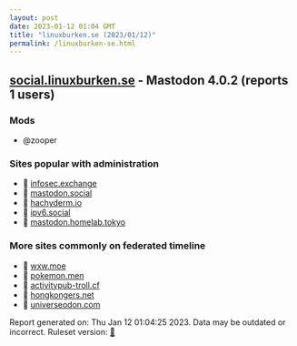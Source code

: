 ```yaml
---
layout: post
date: 2023-01-12 01:04 GMT
title: "linuxburken.se (2023/01/12)"
permalink: /linuxburken-se.html
---
```



## [social.linuxburken.se](https://social.linuxburken.se) - Mastodon 4.0.2 (reports 1 users)

### Mods
 * @zooper

### Sites popular with administration

* 🐘 [infosec.exchange](/infosec-exchange.html)
* 🐘 [mastodon.social](/mastodon-social.html)
* 🐘 [hachyderm.io](/hachyderm-io.html)
* 🐘 [ipv6.social](/ipv6-social.html)
* 🐘 [mastodon.homelab.tokyo](/mastodon-homelab-tokyo.html)

### More sites commonly on federated timeline

* 🐘 [wxw.moe](/wxw-moe.html)
* 🐘 [pokemon.men](/pokemon-men.html)
* 🐘 [activitypub-troll.cf](/activitypub-troll-cf.html)
* 🐘 [hongkongers.net](/hongkongers-net.html)
* 🐘 [universeodon.com](/universeodon-com.html)

Report generated on: Thu Jan 12 01:04:25 2023. Data may be outdated or incorrect.
Ruleset version: [🧁](/version-cupcake)

